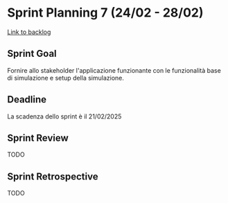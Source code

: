 # Sprint Planning 7 (24/02 - 28/02)

[Link to backlog](./backlogs/7-backlog)

## Sprint Goal
Fornire allo stakeholder l'applicazione funzionante con le funzionalità base di simulazione e setup della simulazione.

## Deadline
La scadenza dello sprint è il 21/02/2025

## Sprint Review
TODO

## Sprint Retrospective
TODO